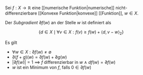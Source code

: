 Sei $f : X \to \mathbb{R}$ eine [[numerische Funktion|numerische]] nicht-differenzierbare [[Konvexe Funktion|konvexe]] [[Funktion]], $w \in X$.

Der *Subgradient* $\partial f(w)$ an der Stelle $w$ ist definiert als

$$
	\{ d \in X \mid \forall v \in X : f(v) \ge f(w) + \langle d, v - w \rangle_2 \}
$$

Es gilt
- $\forall w \in X : \partial f(w) \ne \emptyset$
- $\partial (f+g)(w) = \partial f(w) + \partial g(w)$
- $|\partial f(w)| = 1$ $\implies$ $f$ differenzierbar in $w$ $\land$ $df(w) = \partial f(w)$
- $w$ ist ein Minimum von $f$, falls $0 \in \partial f(w)$